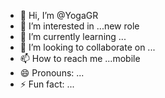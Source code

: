 - 👋 Hi, I’m @YogaGR
- 👀 I’m interested in ...new role
- 🌱 I’m currently learning ...
- 💞️ I’m looking to collaborate on ...
- 📫 How to reach me ...mobile
- 😄 Pronouns: ...
- ⚡ Fun fact: ...

<!---
YogaGR/YogaGR is a ✨ special ✨ repository because its `README.md` (this file) appears on your GitHub profile.
You can click the Preview link to take a look at your changes.
--->
